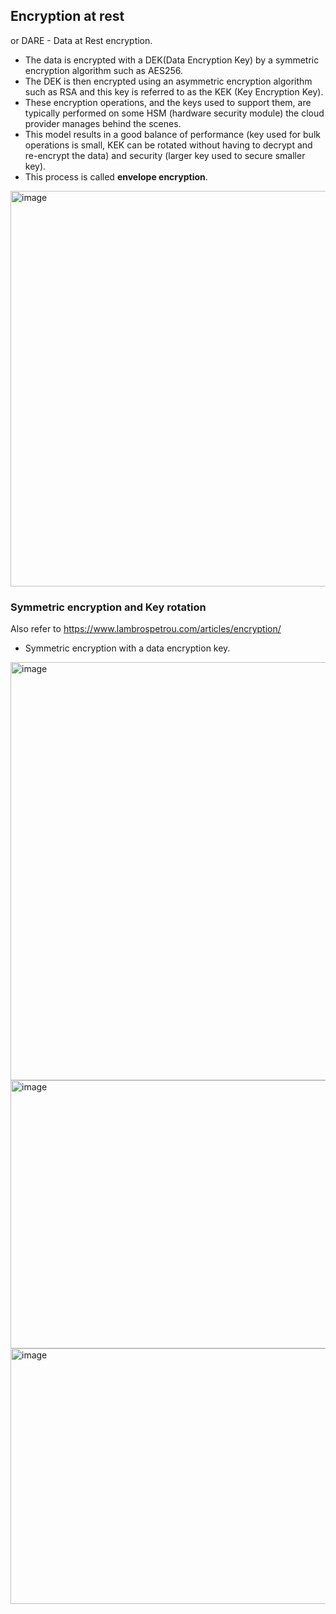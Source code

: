 ## Encryption at rest

or DARE - Data at Rest encryption. 

* The data is encrypted with a DEK(Data Encryption Key) by a symmetric encryption algorithm such as AES256.
* The DEK is then encrypted using an asymmetric encryption algorithm such as RSA and this key is referred to as the KEK (Key Encryption Key).
* These encryption operations, and the keys used to support them, are typically performed on some HSM (hardware security module) the cloud provider manages behind the scenes.
* This model results in a good balance of performance (key used for bulk operations is small, KEK can be rotated without having to decrypt and re-encrypt the data) and security (larger key used to secure smaller key).
* This process is called **envelope encryption**.
<img width="1022" height="633" alt="image" src="https://github.com/user-attachments/assets/5101ac88-d060-4417-8579-e77646ee537e" />


### Symmetric encryption and Key rotation

Also refer to https://www.lambrospetrou.com/articles/encryption/ 

* Symmetric encryption with a data encryption key.


<img width="1151" height="669" alt="image" src="https://github.com/user-attachments/assets/4a3565c8-dfed-498e-9059-8d9eafa0d8da" />


<img width="806" height="429" alt="image" src="https://github.com/user-attachments/assets/bf29e8e1-792d-444a-ac38-3b8d40bbcc53" />

<img width="806" height="409" alt="image" src="https://github.com/user-attachments/assets/2278f68d-596e-47b6-ad5b-a99d7a692aee" />
